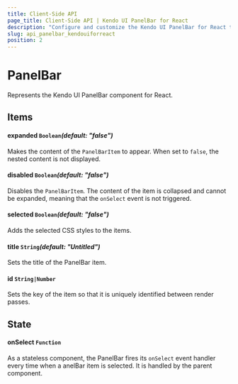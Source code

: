 ```yaml
---
title: Client-Side API
page_title: Client-Side API | Kendo UI PanelBar for React
description: "Configure and customize the Kendo UI PanelBar for React through its client-side API reference."
slug: api_panelbar_kendouiforreact
position: 2
---
```


# PanelBar

Represents the Kendo UI PanelBar component for React.

## Items

#### expanded `Boolean`*(default: "false")*

Makes the content of the `PanelBarItem` to appear. When set to `false`, the nested content is not displayed.

#### disabled `Boolean`*(default: "false")*

Disables the `PanelBarItem`. The content of the item is collapsed and cannot be expanded, meaning that the `onSelect` event is not triggered.

#### selected `Boolean`*(default: "false")*

Adds the selected CSS styles to the items.

#### title `String`*(default: "Untitled")*

Sets the title of the PanelBar item.

#### id `String|Number`

Sets the key of the item so that it is uniquely identified between render passes. 

## State

#### onSelect `Function`

As a stateless component, the PanelBar fires its `onSelect` event handler every time when a anelBar item is selected. It is handled by the parent component.
